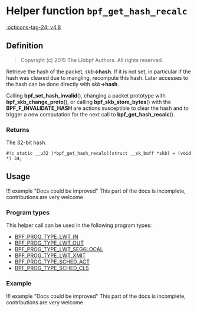 # Helper function `bpf_get_hash_recalc`

<!-- [FEATURE_TAG](bpf_get_hash_recalc) -->
[:octicons-tag-24: v4.8](https://github.com/torvalds/linux/commit/13c5c240f789bbd2bcacb14a23771491485ae61f)
<!-- [/FEATURE_TAG] -->

## Definition

> Copyright (c) 2015 The Libbpf Authors. All rights reserved.


<!-- [HELPER_FUNC_DEF] -->
Retrieve the hash of the packet, _skb_**->hash**. If it is not set, in particular if the hash was cleared due to mangling, recompute this hash. Later accesses to the hash can be done directly with _skb_**->hash**.

Calling **bpf_set_hash_invalid**(), changing a packet prototype with **bpf_skb_change_proto**(), or calling **bpf_skb_store_bytes**() with the **BPF_F_INVALIDATE_HASH** are actions susceptible to clear the hash and to trigger a new computation for the next call to **bpf_get_hash_recalc**().

### Returns

The 32-bit hash.

`#!c static __u32 (*bpf_get_hash_recalc)(struct __sk_buff *skb) = (void *) 34;`
<!-- [/HELPER_FUNC_DEF] -->

## Usage

!!! example "Docs could be improved"
    This part of the docs is incomplete, contributions are very welcome

### Program types

This helper call can be used in the following program types:

<!-- DO NOT EDIT MANUALLY -->
<!-- [HELPER_FUNC_PROG_REF] -->
 * [BPF_PROG_TYPE_LWT_IN](../program-type/BPF_PROG_TYPE_LWT_IN.md)
 * [BPF_PROG_TYPE_LWT_OUT](../program-type/BPF_PROG_TYPE_LWT_OUT.md)
 * [BPF_PROG_TYPE_LWT_SEG6LOCAL](../program-type/BPF_PROG_TYPE_LWT_SEG6LOCAL.md)
 * [BPF_PROG_TYPE_LWT_XMIT](../program-type/BPF_PROG_TYPE_LWT_XMIT.md)
 * [BPF_PROG_TYPE_SCHED_ACT](../program-type/BPF_PROG_TYPE_SCHED_ACT.md)
 * [BPF_PROG_TYPE_SCHED_CLS](../program-type/BPF_PROG_TYPE_SCHED_CLS.md)
<!-- [/HELPER_FUNC_PROG_REF] -->

### Example

!!! example "Docs could be improved"
    This part of the docs is incomplete, contributions are very welcome
